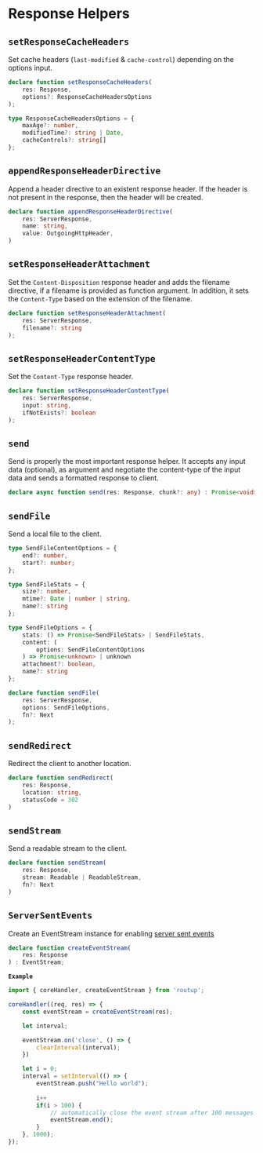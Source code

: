 # Response Helpers

## `setResponseCacheHeaders`

Set cache headers (`last-modified` & `cache-control`) depending on the
options input.

```typescript
declare function setResponseCacheHeaders(
    res: Response,
    options?: ResponseCacheHeadersOptions
);

type ResponseCacheHeadersOptions = {
    maxAge?: number,
    modifiedTime?: string | Date,
    cacheControls?: string[]
};
```

## `appendResponseHeaderDirective`

Append a header directive to an existent response header.
If the header is not present in the response, then the header will be created.

```typescript
declare function appendResponseHeaderDirective(
    res: ServerResponse,
    name: string,
    value: OutgoingHttpHeader,
) 
```

## `setResponseHeaderAttachment`

Set the `Content-Disposition` response header and adds the filename directive,
if a filename is provided as function argument.
In addition, it sets the `Content-Type` based on the extension of the filename.

```typescript
declare function setResponseHeaderAttachment(
    res: ServerResponse,
    filename?: string
);
```

## `setResponseHeaderContentType`

Set the `Content-Type` response header.

```typescript
declare function setResponseHeaderContentType(
    res: ServerResponse,
    input: string,
    ifNotExists?: boolean
);
```

## `send`

Send is properly the most important response helper. It accepts any input data (optional),
as argument and negotiate the content-type of the input data and sends
a formatted response to client.

```typescript
declare async function send(res: Response, chunk?: any) : Promise<void>;
```

## `sendFile`

Send a local file to the client.

```typescript
type SendFileContentOptions = {
    end?: number,
    start?: number;
};

type SendFileStats = {
    size?: number,
    mtime?: Date | number | string,
    name?: string
};

type SendFileOptions = {
    stats: () => Promise<SendFileStats> | SendFileStats,
    content: (
        options: SendFileContentOptions
    ) => Promise<unknown> | unknown
    attachment?: boolean,
    name?: string
};

declare function sendFile(
    res: ServerResponse,
    options: SendFileOptions,
    fn?: Next
);
```

## `sendRedirect`

Redirect the client to another location.

```typescript
declare function sendRedirect(
    res: Response,
    location: string,
    statusCode = 302
)
```

## `sendStream`

Send a readable stream to the client.

```typescript
declare function sendStream(
    res: Response,
    stream: Readable | ReadableStream,
    fn?: Next
) 
```

## `ServerSentEvents`

Create an EventStream instance for enabling [server sent events](https://developer.mozilla.org/en-US/docs/Web/API/Server-sent_events/Using_server-sent_events)

```typescript
declare function createEventStream(
    res: Response
) : EventStream;
```

**`Example`**

```ts
import { coreHandler, createEventStream } from 'routup';

coreHandler((req, res) => {
    const eventStream = createEventStream(res);

    let interval;

    eventStream.on('close', () => {
        clearInterval(interval);
    })

    let i = 0;
    interval = setInterval(() => {
        eventStream.push("Hello world");
        
        i++
        if(i > 100) {
            // automatically close the event stream after 100 messages
            eventStream.end();
        }
    }, 1000);
});
```

